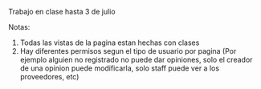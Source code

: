 Trabajo en clase hasta 3 de julio

Notas:

1. Todas las vistas de la pagina estan hechas con clases
2. Hay diferentes permisos segun el tipo de usuario por pagina (Por ejemplo alguien no registrado no puede dar opiniones, solo el creador de una opinion puede modificarla, solo staff puede ver a los proveedores, etc)
